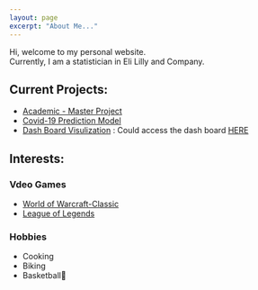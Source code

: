 ```yaml
---
layout: page
excerpt: "About Me..."
---
```


Hi, welcome to my personal website.  
Currently, I am a statistician in Eli Lilly and Company. 

## Current Projects:
- [Academic - Master Project](https://drive.google.com/file/d/1zN7ANyoZCmo_251-2kKwn7V3SAcBJG8l/view?ths=true)
- [Covid-19 Prediction Model](https://github.com/Yifeng-T/BIOS823_Final)
- [Dash Board Visulization](https://github.com/Yifeng-T/DashBoard) : Could access the dash board [HERE](https://phd-granting-yifeng-analysis.herokuapp.com/)

## Interests:
### Vdeo Games
- [World of Warcraft-Classic](https://classic.warcraftlogs.com/character/cn/%E6%AF%94%E6%96%AF%E5%B7%A8%E5%85%BD/%E6%A1%B6%E6%A1%B6%E8%B9%A6?zone=1007&new=true#zone=1012)
- [League of Legends](https://na.op.gg/summoner/userName=DonalBoom)
### Hobbies
- Cooking
- Biking
- Basketball🏀
